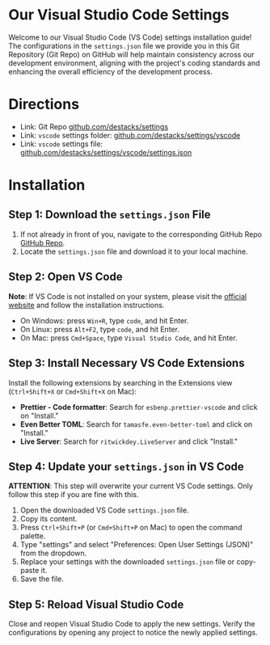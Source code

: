 # Our Visual Studio Code Settings

Welcome to our Visual Studio Code (VS Code) settings installation guide! The configurations in the `settings.json` file we provide you in this Git Repository (Git Repo) on GitHub will help maintain consistency across our development environment, aligning with the project's coding standards and enhancing the overall efficiency of the development process.

# Directions

- Link: Git Repo [github.com/destacks/settings](https://github.com/destacks/settings)
- Link: `vscode` settings folder: [github.com/destacks/settings/vscode](https://github.com/destacks/settings/vscode)
- Link: `vscode` settings file: [github.com/destacks/settings/vscode/settings.json](https://github.com/destacks/settings/vscode/settings.json)

# Installation

## Step 1: Download the `settings.json` File

1. If not already in front of you, navigate to the corresponding GitHub Repo [GitHub Repo](https://github.com/destacks/settings).
2. Locate the `settings.json` file and download it to your local machine.

## Step 2: Open VS Code

**Note**: If VS Code is not installed on your system, please visit the [official website](https://code.visualstudio.com/) and follow the installation instructions.

- On Windows: press `Win+R`, type `code`, and hit Enter.
- On Linux: press `Alt+F2`, type `code`, and hit Enter.
- On Mac: press `Cmd+Space`, type `Visual Studio Code`, and hit Enter.

## Step 3: Install Necessary VS Code Extensions

Install the following extensions by searching in the Extensions view (`Ctrl+Shift+X` or `Cmd+Shift+X` on Mac):

- **Prettier - Code formatter**: Search for `esbenp.prettier-vscode` and click on "Install."
- **Even Better TOML**: Search for `tamasfe.even-better-toml` and click on "Install."
- **Live Server**: Search for `ritwickdey.LiveServer` and click "Install."

## Step 4: Update your `settings.json` in VS Code

**ATTENTION**: This step will overwrite your current VS Code settings. Only follow this step if you are fine with this.

1. Open the downloaded VS Code `settings.json` file.
2. Copy its content.
3. Press `Ctrl+Shift+P` (or `Cmd+Shift+P` on Mac) to open the command palette.
4. Type "settings" and select "Preferences: Open User Settings (JSON)" from the dropdown.
5. Replace your settings with the downloaded `settings.json` file or copy-paste it.
6. Save the file.

## Step 5: Reload Visual Studio Code

Close and reopen Visual Studio Code to apply the new settings. Verify the configurations by opening any project to notice the newly applied settings.
